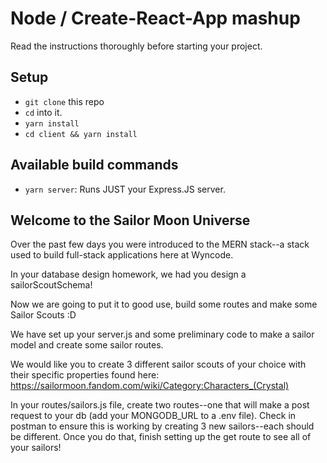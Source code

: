 # Node / Create-React-App mashup

Read the instructions thoroughly before starting your project.

## Setup

- `git clone` this repo
- `cd` into it.
- `yarn install`
- `cd client && yarn install`

## Available build commands

- `yarn server`: Runs JUST your Express.JS server.

## Welcome to the Sailor Moon Universe

Over the past few days you were introduced to the MERN stack--a stack used to build full-stack applications here at Wyncode.

In your database design homework, we had you design a sailorScoutSchema!

Now we are going to put it to good use, build some routes and make some Sailor Scouts :D

We have set up your server.js and some preliminary code to make a sailor model and create some sailor routes.

We would like you to create 3 different sailor scouts of your choice with their specific properties found here:
https://sailormoon.fandom.com/wiki/Category:Characters_(Crystal)

In your routes/sailors.js file, create two routes--one that will make a post request to your db (add your MONGODB_URL to a .env file). Check in postman to ensure this is working by creating 3 new sailors--each should be different. Once you do that, finish setting up the get route to see all of your sailors!
